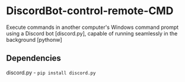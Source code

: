 # DiscordBot-control-remote-CMD
Execute commands in another computer's Windows command prompt using a Discord bot [discord.py], capable of running seamlessly in the background [pythonw]

## Dependencies
discord.py - ``pip install discord.py``
